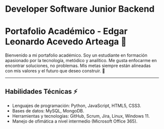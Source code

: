 # Developer Software Junior Backend


# Portafolio Académico - Edgar Leonardo Acevedo Arteaga 🔭

Bienvenido a mi portafolio académico. Soy un estudiante en formación apasionado por la tecnología, metódico y analítico. Me gusta enfocarme en encontrar soluciones, no problemas. Mis metas siempre están alineadas con mis valores y el futuro que deseo construir. 🌱 

---

## Habilidades Técnicas ⚡

- Lenguajes de programación: Python, JavaScript, HTML5, CSS3.
- Bases de datos: MySQL, MongoDB.
- Herramientas y tecnologías: GitHub, Scrum, Jira, Linux, Windows 11.
- Manejo de ofimática a nivel intermedio (Microsoft Office 365).



